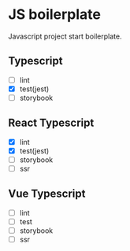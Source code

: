 # JS boilerplate

Javascript project start boilerplate.

## Typescript

- [ ] lint
- [x] test(jest)
- [ ] storybook

## React Typescript

- [x] lint
- [x] test(jest)
- [ ] storybook
- [ ] ssr

## Vue Typescript

- [ ] lint
- [ ] test
- [ ] storybook
- [ ] ssr
